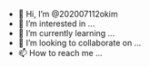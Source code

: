 - 👋 Hi, I’m @202007112okim
- 👀 I’m interested in ...
- 🌱 I’m currently learning ...
- 💞️ I’m looking to collaborate on ...
- 📫 How to reach me ...

<!---
202007112okim/202007112okim is a ✨ special ✨ repository because its `README.md` (this file) appears on your GitHub profile.
You can click the Preview link to take a look at your changes.
--->

